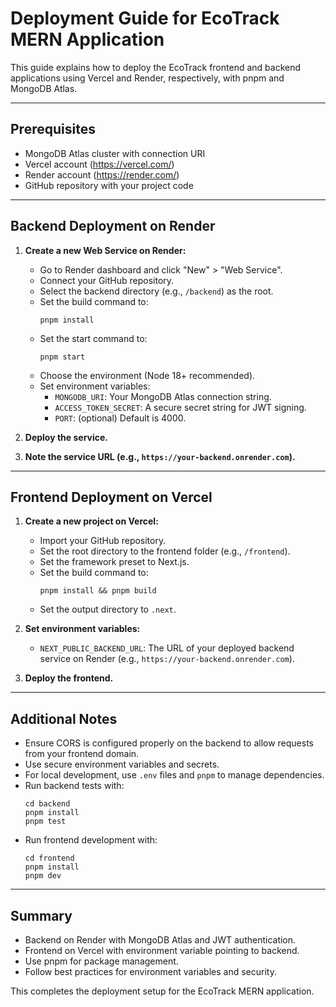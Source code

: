 # Deployment Guide for EcoTrack MERN Application

This guide explains how to deploy the EcoTrack frontend and backend applications using Vercel and Render, respectively, with pnpm and MongoDB Atlas.

---

## Prerequisites

- MongoDB Atlas cluster with connection URI
- Vercel account (https://vercel.com/)
- Render account (https://render.com/)
- GitHub repository with your project code

---

## Backend Deployment on Render

1. **Create a new Web Service on Render:**

   - Go to Render dashboard and click "New" > "Web Service".
   - Connect your GitHub repository.
   - Select the backend directory (e.g., `/backend`) as the root.
   - Set the build command to:
     ```
     pnpm install
     ```
   - Set the start command to:
     ```
     pnpm start
     ```
   - Choose the environment (Node 18+ recommended).
   - Set environment variables:
     - `MONGODB_URI`: Your MongoDB Atlas connection string.
     - `ACCESS_TOKEN_SECRET`: A secure secret string for JWT signing.
     - `PORT`: (optional) Default is 4000.

2. **Deploy the service.**

3. **Note the service URL (e.g., `https://your-backend.onrender.com`).**

---

## Frontend Deployment on Vercel

1. **Create a new project on Vercel:**

   - Import your GitHub repository.
   - Set the root directory to the frontend folder (e.g., `/frontend`).
   - Set the framework preset to Next.js.
   - Set the build command to:
     ```
     pnpm install && pnpm build
     ```
   - Set the output directory to `.next`.

2. **Set environment variables:**

   - `NEXT_PUBLIC_BACKEND_URL`: The URL of your deployed backend service on Render (e.g., `https://your-backend.onrender.com`).

3. **Deploy the frontend.**

---

## Additional Notes

- Ensure CORS is configured properly on the backend to allow requests from your frontend domain.
- Use secure environment variables and secrets.
- For local development, use `.env` files and `pnpm` to manage dependencies.
- Run backend tests with:
  ```
  cd backend
  pnpm install
  pnpm test
  ```
- Run frontend development with:
  ```
  cd frontend
  pnpm install
  pnpm dev
  ```

---

## Summary

- Backend on Render with MongoDB Atlas and JWT authentication.
- Frontend on Vercel with environment variable pointing to backend.
- Use pnpm for package management.
- Follow best practices for environment variables and security.

This completes the deployment setup for the EcoTrack MERN application.
